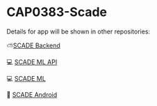 # CAP0383-Scade

Details for app will be shown in other repositories:

:partly_sunny:[SCADE Backend](https://github.com/huf0813/scade_backend_api)

:computer: [SCADE ML API](https://github.com/huf0813/scade_ml_api)

:computer: [SCADE ML](https://github.com/huf0813/scade_ml)

:iphone: [SCADE Android](https://github.com/dimasbjg/scade)
